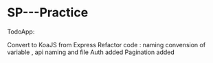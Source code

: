 # SP---Practice

TodoApp: 

Convert to KoaJS from Express
Refactor code : naming convension of variable , api naming and file
Auth added
Pagination added